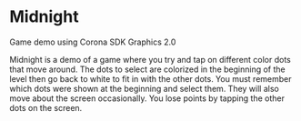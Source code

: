 Midnight
========

Game demo using Corona SDK Graphics 2.0

Midnight is a demo of a game where you try and tap on different color dots that move around. The dots to select are colorized in the beginning of the level then go back to white to fit in with the other dots. You must remember which dots were shown at the beginning and select them. They will also move about the screen occasionally. You lose points by tapping the other dots on the screen.
